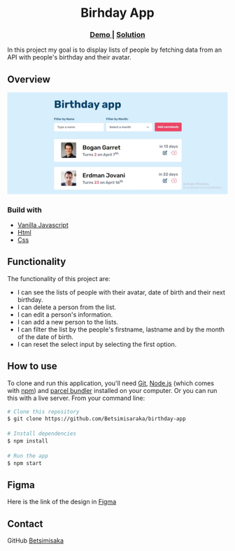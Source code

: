 <h1 align="center">Birhday App</h1>

<div align="center">
  <h3>
    <a href="https://github.com/Betsimisaraka/birthday-app">
      Demo
    </a>
    <span> | </span>
    <a href="https://birthday-app-anita.netlify.app/">
      Solution
    </a>
  </h3>
</div>


In this project my goal is to display lists of people by fetching data from an API with people's birthday and their avatar.

## Overview

![screenshot](./assets/birthday-app.webp)

### Build with

-   [Vanilla Javascript](https://reactjs.org/)
-   [Html](https://html.org/)
-   [Css](https://css.org)

## Functionality

The functionality of this project are:

- I can see the lists of people with their avatar, date of birth and their next birthday.
- I can delete a person from the list.
- I can edit a person's information.
- I can add a new person to the lists.
- I can filter the list by the people's firstname, lastname and by the month of the date of birth.
- I can reset the select input by selecting the first option.

## How to use

To clone and run this application, you'll need [Git](https://git-scm.com), [Node.js](https://nodejs.org/en/download/) (which comes with [npm](http://npmjs.com)) and [parcel bundler](https://parceljs.org/getting_started.html) installed on your computer. Or you can run this with a live server. From your command line: 

```bash
# Clone this repository
$ git clone https://github.com/Betsimisaraka/birthday-app

# Install dependencies
$ npm install

# Run the app
$ npm start
```

## Figma

Here is the link of the design in [Figma](https://www.figma.com/file/bb1Mie5R3mUhR77PtGG8bJ/Birthday-App?node-id=0%3A1)

## Contact

GitHub [Betsimisaka](https://{github.com/Betsimisaraka})
